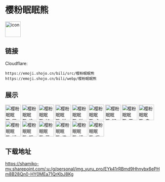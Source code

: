 # 樱粉眠眠熊
<img src="https://emoji.shojo.cn/bili/src/樱粉眠眠熊/icon.png" width="50" height="50" alt="icon">

## 链接
Cloudflare:
```
https://emoji.shojo.cn/bili/src/樱粉眠眠熊
https://emoji.shojo.cn/bili/webp/樱粉眠眠熊
```
## 展示
<img src="https://emoji.shojo.cn/bili/src/樱粉眠眠熊/樱粉眠眠熊-困困.png" width="50" height="50" alt="樱粉眠眠熊-困困">
<img src="https://emoji.shojo.cn/bili/src/樱粉眠眠熊/樱粉眠眠熊-偷看.png" width="50" height="50" alt="樱粉眠眠熊-偷看">
<img src="https://emoji.shojo.cn/bili/src/樱粉眠眠熊/樱粉眠眠熊-加油.png" width="50" height="50" alt="樱粉眠眠熊-加油">
<img src="https://emoji.shojo.cn/bili/src/樱粉眠眠熊/樱粉眠眠熊-送花花.png" width="50" height="50" alt="樱粉眠眠熊-送花花">
<img src="https://emoji.shojo.cn/bili/src/樱粉眠眠熊/樱粉眠眠熊-送心心.png" width="50" height="50" alt="樱粉眠眠熊-送心心">
<img src="https://emoji.shojo.cn/bili/src/樱粉眠眠熊/樱粉眠眠熊-心碎.png" width="50" height="50" alt="樱粉眠眠熊-心碎">
<img src="https://emoji.shojo.cn/bili/src/樱粉眠眠熊/樱粉眠眠熊-疑问.png" width="50" height="50" alt="樱粉眠眠熊-疑问">
<img src="https://emoji.shojo.cn/bili/src/樱粉眠眠熊/樱粉眠眠熊-要抱抱.png" width="50" height="50" alt="樱粉眠眠熊-要抱抱">
<img src="https://emoji.shojo.cn/bili/src/樱粉眠眠熊/樱粉眠眠熊-自闭.png" width="50" height="50" alt="樱粉眠眠熊-自闭">
<img src="https://emoji.shojo.cn/bili/src/樱粉眠眠熊/樱粉眠眠熊-掉小珍珠.png" width="50" height="50" alt="樱粉眠眠熊-掉小珍珠">
<img src="https://emoji.shojo.cn/bili/src/樱粉眠眠熊/樱粉眠眠熊-超棒.png" width="50" height="50" alt="樱粉眠眠熊-超棒">
<img src="https://emoji.shojo.cn/bili/src/樱粉眠眠熊/樱粉眠眠熊-开心.png" width="50" height="50" alt="樱粉眠眠熊-开心">
<img src="https://emoji.shojo.cn/bili/src/樱粉眠眠熊/樱粉眠眠熊-惊喜.png" width="50" height="50" alt="樱粉眠眠熊-惊喜">
<img src="https://emoji.shojo.cn/bili/src/樱粉眠眠熊/樱粉眠眠熊-打招呼.png" width="50" height="50" alt="樱粉眠眠熊-打招呼">
<img src="https://emoji.shojo.cn/bili/src/樱粉眠眠熊/樱粉眠眠熊-叹气.png" width="50" height="50" alt="樱粉眠眠熊-叹气">

## 下载地址

https://shamiko-my.sharepoint.com/:u:/g/personal/img_yuru_pro/EYk41rRBmd9Hhnybx6ePHm8B28Qn0-HY0MEa71QrKbJ8Kg